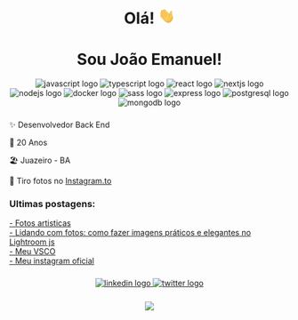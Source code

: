 <h1 align="center"> Olá!
<img src="https://raw.githubusercontent.com/ABSphreak/ABSphreak/master/gifs/Hi.gif" width="30"> 
</h1> 
<h1 align="center">Sou João Emanuel!</h1>
<div align="center">
  <img src="https://cdn.jsdelivr.net/gh/devicons/devicon/icons/javascript/javascript-original.svg" height="40" alt="javascript logo"  />
  <img src="https://cdn.jsdelivr.net/gh/devicons/devicon/icons/typescript/typescript-original.svg" height="40" alt="typescript logo"  />
  <img src="https://cdn.jsdelivr.net/gh/devicons/devicon/icons/react/react-original.svg" height="40" alt="react logo"  />
  <img src="https://cdn.jsdelivr.net/gh/devicons/devicon/icons/nextjs/nextjs-original.svg" height="40" alt="nextjs logo"  />
  <img src="https://cdn.jsdelivr.net/gh/devicons/devicon/icons/nodejs/nodejs-original.svg" height="40" alt="nodejs logo"  />
  <img src="https://cdn.jsdelivr.net/gh/devicons/devicon/icons/docker/docker-original.svg" height="40" alt="docker logo"  />
  <img src="https://cdn.jsdelivr.net/gh/devicons/devicon/icons/sass/sass-original.svg" height="40" alt="sass logo"  />
  <img src="https://cdn.jsdelivr.net/gh/devicons/devicon/icons/express/express-original.svg" height="40" alt="express logo"  />
  <img src="https://cdn.jsdelivr.net/gh/devicons/devicon/icons/postgresql/postgresql-original.svg" height="40" alt="postgresql logo"  />
  <img src="https://cdn.jsdelivr.net/gh/devicons/devicon/icons/mongodb/mongodb-original.svg" height="40" alt="mongodb logo"  />
</div>

###

<p align="left">✨ Desenvolvedor Back End</p>
<p align="left">👻 20 Anos</p>
<p align="left">🏖 Juazeiro - BA</p>
<p>🎲 Tiro fotos no <a href="https://www.instagram.com/life_ujoaozinho/" target="_blank">Instagram.to</a></p>

<h3>Ultimas postagens:</h3>
<a href="https://dev.to/clintonrocha98/primeiros-passos-no-docker-m0k" target="_blank](https://www.instagram.com/p/CcjI4xkuJ7MRsVWeNZEAx2tDreSsGI0hVN_LKY0/">- Fotos artisticas</a>
<br/>
<a href="https://www.instagram.com/p/CFU4TA_J_3eZZ2_XY8gsCNVHORUKGD_3kvwKEA0/" target="_blank">- Lidando com fotos: como fazer imagens práticos e elegantes no Lightroom js</a>
<br/>
<a href="https://l.instagram.com/?u=https%3A%2F%2Fvsco.co%2Fujoaozinho26%2Fgallery&e=AT2jR1osoK84v9PYFCogyt_UFOyRS_U4lEMLfRcJemqrcAL_nNgC7UNzSNXv80expQb0990jtG63_G2rWpaVAiW5FL544GjltTijEVJe7kPhavdAlt1MaEk" target="_blank">- Meu VSCO</a>
<br/>
<a href="https://www.instagram.com/ujoaozinho266/" target="_blank">- Meu instagram oficial</a>



###

<div align="center">
  <a href="https://www.linkedin.com/in/clintonrocha/" target="_blank">
    <img src="https://raw.githubusercontent.com/maurodesouza/profile-readme-generator/master/src/assets/icons/social/linkedin/default.svg" width="52" height="40" alt="linkedin logo"  />
  </a>
  <a href="https://twitter.com/clintonrocha98" target="_blank">
    <img src="https://raw.githubusercontent.com/maurodesouza/profile-readme-generator/master/src/assets/icons/social/twitter/default.svg" width="52" height="40" alt="twitter logo"  />
  </a>

</div>

###

<div align="center">
<div display="flex" align="center">


###

<img align="center" src="https://4.bp.blogspot.com/-TBcBFMT_wM8/U4CnxAeBpwI/AAAAAAAAHwc/QWgzVVWdmZI/s1600/ONE+PIECE+2.gif"  />
</div>
